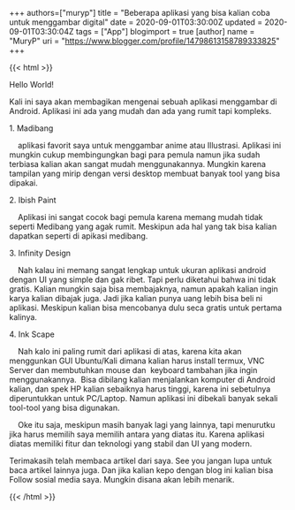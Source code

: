 +++
 authors=["muryp"] 
title = "Beberapa aplikasi yang bisa kalian coba untuk menggambar digital"
date = 2020-09-01T03:30:00Z
updated = 2020-09-01T03:30:04Z
tags = ["App"]
blogimport = true 
[author]
	name = "MuryP"
	uri = "https://www.blogger.com/profile/14798613158789333825"
+++

 {{< html >}} 
<p>Hello World!</p><p>Kali ini saya akan membagikan mengenai sebuah aplikasi menggambar di Android. Aplikasi ini ada yang mudah dan ada yang rumit tapi kompleks.&nbsp;</p><p>1. Madibang</p><p><span>&nbsp; &nbsp; aplikasi favorit saya untuk menggambar anime atau Illustrasi. Aplikasi ini mungkin cukup membingungkan bagi para pemula namun jika sudah terbiasa kalian akan sangat mudah menggunakannya. Mungkin karena tampilan yang mirip dengan versi desktop membuat banyak tool yang bisa dipakai.</span><br /></p><p><span>2. Ibish Paint</span></p><p><span><span>&nbsp; &nbsp; Aplikasi ini sangat cocok bagi pemula karena memang mudah tidak seperti Medibang yang agak rumit. Meskipun ada hal yang tak bisa kalian dapatkan seperti di apikasi medibang.&nbsp;</span></span></p><p><span><span>3. Infinity Design</span></span></p><p><span><span><span>&nbsp; &nbsp; Nah kalau ini memang sangat lengkap untuk ukuran aplikasi android dengan UI yang simple dan gak ribet. Tapi perlu diketahui bahwa ini tidak gratis. Kalian mungkin saja bisa membajaknya, namun apakah kalian ingin karya kalian dibajak juga. Jadi jika kalian punya uang lebih bisa beli ni aplikasi. Meskipun kalian bisa mencobanya dulu seca gratis untuk pertama kalinya.</span><br /></span></span></p><p><span><span><span>4. Ink Scape</span></span></span></p><p><span><span><span><span>&nbsp; &nbsp; Nah kalo ini paling rumit dari aplikasi di atas, karena kita akan menggunkan GUI Ubuntu/Kali dimana kalian harus install termux, VNC Server dan membutuhkan mouse dan&nbsp; keyboard tambahan jika ingin menggunakannya.&nbsp; Bisa dibilang kalian menjalankan komputer di Android kalian, dan spek HP kalian sebaiknya harus tinggi, karena ini sebetulnya diperuntukkan untuk PC/Laptop. Namun aplikasi ini dibekali banyak sekali tool-tool yang bisa digunakan.</span><br /></span></span></span></p><p><span><span><span><span><span>&nbsp;&nbsp; &nbsp;</span>Oke itu saja, meskipun masih banyak lagi yang lainnya, tapi menurutku jika harus memilih saya memilih antara yang diatas itu. Karena aplikasi diatas memiliki fitur dan teknologi yang stabil dan UI yang modern.</span></span></span></span></p><p><span><span><span><span>Terimakasih telah membaca artikel dari saya. See you jangan lupa untuk baca artikel lainnya juga. Dan jika kalian kepo dengan blog ini kalian bisa Follow sosial media saya. Mungkin disana akan lebih menarik.</span></span></span></span></p>
{{< /html >}}
